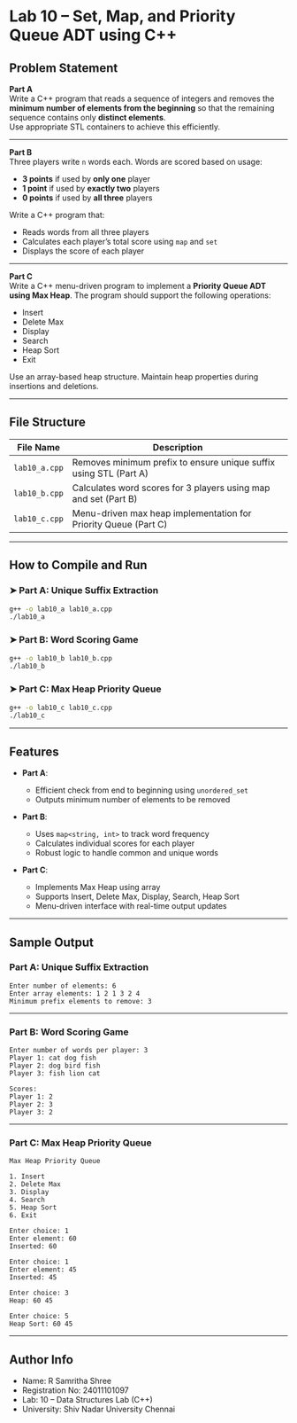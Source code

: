 # Lab 10 – Set, Map, and Priority Queue ADT using C++

## Problem Statement

**Part A**  
Write a C++ program that reads a sequence of integers and removes the **minimum number of elements from the beginning** so that the remaining sequence contains only **distinct elements**.  
Use appropriate STL containers to achieve this efficiently.

---

**Part B**  
Three players write `n` words each. Words are scored based on usage:

- **3 points** if used by **only one** player  
- **1 point** if used by **exactly two** players  
- **0 points** if used by **all three** players  

Write a C++ program that:
- Reads words from all three players  
- Calculates each player’s total score using `map` and `set`  
- Displays the score of each player  

---

**Part C**  
Write a C++ menu-driven program to implement a **Priority Queue ADT using Max Heap**. The program should support the following operations:

- Insert  
- Delete Max  
- Display  
- Search  
- Heap Sort  
- Exit  

Use an array-based heap structure. Maintain heap properties during insertions and deletions.

---

## File Structure

| File Name      | Description                                                              |
|----------------|--------------------------------------------------------------------------|
| `lab10_a.cpp`  | Removes minimum prefix to ensure unique suffix using STL (Part A)        |
| `lab10_b.cpp`  | Calculates word scores for 3 players using map and set (Part B)          |
| `lab10_c.cpp`  | Menu-driven max heap implementation for Priority Queue (Part C)          |

---

## How to Compile and Run

### ➤ Part A: Unique Suffix Extraction

```bash
g++ -o lab10_a lab10_a.cpp
./lab10_a
```

### ➤ Part B: Word Scoring Game

```bash
g++ -o lab10_b lab10_b.cpp
./lab10_b
```

### ➤ Part C: Max Heap Priority Queue

```bash
g++ -o lab10_c lab10_c.cpp
./lab10_c
```

---

## Features

- **Part A**:  
  - Efficient check from end to beginning using `unordered_set`  
  - Outputs minimum number of elements to be removed  

- **Part B**:  
  - Uses `map<string, int>` to track word frequency  
  - Calculates individual scores for each player  
  - Robust logic to handle common and unique words  

- **Part C**:  
  - Implements Max Heap using array  
  - Supports Insert, Delete Max, Display, Search, Heap Sort  
  - Menu-driven interface with real-time output updates  

---

## Sample Output

### Part A: Unique Suffix Extraction

```
Enter number of elements: 6
Enter array elements: 1 2 1 3 2 4
Minimum prefix elements to remove: 3
```

---

### Part B: Word Scoring Game

```
Enter number of words per player: 3
Player 1: cat dog fish
Player 2: dog bird fish
Player 3: fish lion cat

Scores:
Player 1: 2
Player 2: 3
Player 3: 2
```

---

### Part C: Max Heap Priority Queue

```
Max Heap Priority Queue

1. Insert
2. Delete Max
3. Display
4. Search
5. Heap Sort
6. Exit

Enter choice: 1
Enter element: 60
Inserted: 60

Enter choice: 1
Enter element: 45
Inserted: 45

Enter choice: 3
Heap: 60 45

Enter choice: 5
Heap Sort: 60 45
```

---

## Author Info

- Name: R Samritha Shree  
- Registration No: 24011101097  
- Lab: 10 – Data Structures Lab (C++)  
- University: Shiv Nadar University Chennai